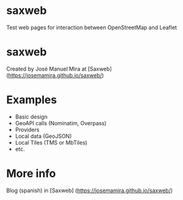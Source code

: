 # saxweb
Test web pages for interaction between OpenStreetMap and Leaflet

saxweb
=============

Created by José Manuel Mira at [Saxweb] (https://josemamira.github.io/saxweb/)


Examples
=============

  - Basic design
  - GeoAPI calls (Nominatim, Overpass)
  - Providers
  - Local data (GeoJSON)
  - Local Tiles (TMS or MbTiles)
  - etc.

More info
=============

Blog (spanish) in [Saxweb] (https://josemamira.github.io/saxweb/)

